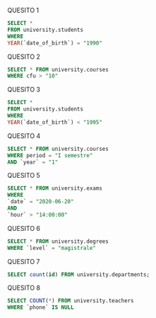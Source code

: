 QUESITO 1

```sql
SELECT *
FROM university.students
WHERE
YEAR(`date_of_birth`) = "1990"
```

QUESITO 2

```sql
SELECT * FROM university.courses
WHERE cfu > "10"
```

QUESITO 3

```sql
SELECT *
FROM university.students
WHERE
YEAR(`date_of_birth`) < "1995"
```

QUESITO 4

```sql
SELECT * FROM university.courses
WHERE period = "I semestre"
AND `year` = "1"
```

QUESITO 5

```sql
SELECT * FROM university.exams
WHERE
`date` = "2020-06-20"
AND
`hour` > "14:00:00"

```

QUESITO 6

```sql
SELECT * FROM university.degrees
WHERE `level` = "magistrale"
```

QUESITO 7

```sql
SELECT count(id) FROM university.departments;
```

QUESITO 8

```sql
SELECT COUNT(*) FROM university.teachers
WHERE `phone` IS NULL
```
